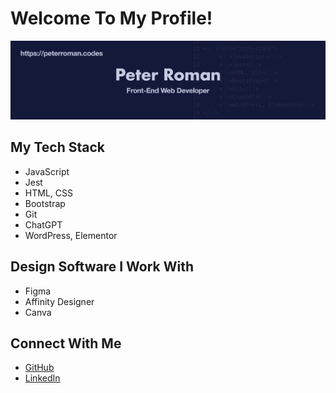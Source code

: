 # Welcome To My Profile!

![Peter Roman banner](images/readme/peter-roman-banner.png)

## My Tech Stack
* JavaScript
* Jest
* HTML, CSS
* Bootstrap
* Git
* ChatGPT
* WordPress, Elementor

## Design Software I Work With
* Figma
* Affinity Designer
* Canva

## Connect With Me
* [GitHub](https://github.com/peterRomanDev)
* [LinkedIn](https://www.linkedin.com/in/proman2/)

<!--
**peterRomanDev/peterRomanDev** is a ✨ _special_ ✨ repository because its `README.md` (this file) appears on your GitHub profile.

Here are some ideas to get you started:

- 🔭 I’m currently working on ...
- 🌱 I’m currently learning ...
- 👯 I’m looking to collaborate on ...
- 🤔 I’m looking for help with ...
- 💬 Ask me about ...
- 📫 How to reach me: ...
- 😄 Pronouns: ...
- ⚡ Fun fact: ...
-->
